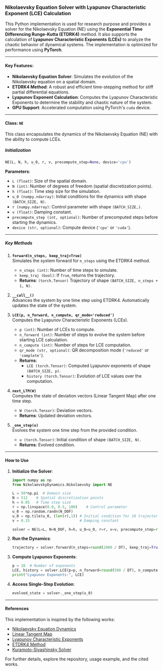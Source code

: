 ### Nikolaevsky Equation Solver with Lyapunov Characteristic Exponent (LCE) Calculation

This Python implementation is used for research purpose and provides a solver for the Nikolaevsky Equation (NE) using the **Exponential Time Differencing Runge-Kutta (ETDRK4)** method. It also supports the calculation of **Lyapunov Characteristic Exponents (LCEs)** to analyze the chaotic behavior of dynamical systems. The implementation is optimized for performance using **PyTorch**.

---

#### Key Features:
- **Nikolaevsky Equation Solver**: Simulates the evolution of the Nikolaevsky equation on a spatial domain.
- **ETDRK4 Method**: A robust and efficient time-stepping method for stiff partial differential equations.
- **Lyapunov Exponent Calculation**: Computes the Lyapunov Characteristic Exponents to determine the stability and chaotic nature of the system.
- **GPU Support**: Accelerated computation using PyTorch's `cuda` device.

---

#### Class: `NE`
This class encapsulates the dynamics of the Nikolaevsky Equation (NE) with the ability to compute LCEs. 

##### **Initialization**
```python
NE(L, N, h, u_0, r, v, precompute_step=None, device='cpu')
```
**Parameters**:
- `L (float)`: Size of the spatial domain.
- `N (int)`: Number of degrees of freedom (spatial discretization points).
- `h (float)`: Time step size for the simulation.
- `u_0 (numpy.ndarray)`: Initial conditions for the dynamics with shape `(BATCH_SIZE, N)`.
- `r (numpy.ndarray)`: Control parameter with shape `(BATCH_SIZE,)`.
- `v (float)`: Damping constant.
- `precompute_step (int, optional)`: Number of precomputed steps before starting the dynamics.
- `device (str, optional)`: Compute device (`'cpu'` or `'cuda'`).

---

##### **Key Methods**
1. **`forward(n_steps, keep_traj=True)`**  
   Simulates the system forward for `n_steps` using the ETDRK4 method.
   - `n_steps (int)`: Number of time steps to simulate.
   - `keep_traj (bool)`: If `True`, returns the trajectory.
   - **Returns**: `(torch.Tensor)` Trajectory of shape `(BATCH_SIZE, n_steps + 1, N)`.

2. **`__call__()`**  
   Advances the system by one time step using ETDRK4. Automatically updates the state of the system.

3. **`LCE(p, n_forward, n_compute, qr_mode='reduced')`**  
   Computes the Lyapunov Characteristic Exponents (LCEs).
   - `p (int)`: Number of LCEs to compute.
   - `n_forward (int)`: Number of steps to evolve the system before starting LCE calculation.
   - `n_compute (int)`: Number of steps for LCE computation.
   - `qr_mode (str, optional)`: QR decomposition mode (`'reduced'` or `'complete'`).
   - **Returns**:  
     - `LCE (torch.Tensor)`: Computed Lyapunov exponents of shape `(BATCH_SIZE, p)`.  
     - `history (torch.Tensor)`: Evolution of LCE values over the computation.

4. **`next_LTM(W)`**  
   Computes the state of deviation vectors (Linear Tangent Map) after one time step.
   - `W (torch.Tensor)`: Deviation vectors.
   - **Returns**: Updated deviation vectors.

5. **`_one_step(u)`**  
   Evolves the system one time step from the provided condition.
   - `u (torch.Tensor)`: Initial condition of shape `(BATCH_SIZE, N)`.
   - **Returns**: Evolved condition.

---

#### How to Use
1. **Initialize the Solver**:
   ```python
   import numpy as np
   from NikolaevskyDynamics.Nikolaevsky import NE
   
   L = 50*np.pi  # Domain size
   N = 512    # Spatial discretization points
   h = 0.05   # Time step size
   r = np.linspace(0.0, 0.5, 100)    # Control parameter
   u_0 = np.random.randn(N_DOF)
   u_0 = np.tile(u_0, (len(r),1)) # Initial condition for 10 trajectories
   v = 0.15                       # Damping constant

   solver = NE(L=L, N=N_DOF, h=h, u_0=u_0, r=r, v=v, precompute_step=round(1000 / DT), device='cuda')
   ```

2. **Run the Dynamics**:
   ```python
   trajectory = solver.forward(n_steps=round(2000 / DT), keep_traj=True)
   ```

3. **Compute Lyapunov Exponents**:
   ```python
   p = 10  # Number of exponents
   LCE, history = solver.LCE(p=p, n_forward=round(500 / DT), n_compute=round(1500 / DT))
   print("Lyapunov Exponents:", LCE)
   ```

4. **Access Single-Step Evolution**:
   ```python
   evolved_state = solver._one_step(u_0)
   ```

---

#### References
This implementation is inspired by the following works:
- [Nikolaevsky Equation Dynamics](https://arxiv.org/abs/1002.3490)
- [Linear Tangent Map](https://cns.gatech.edu/~predrag/papers/SCD07.pdf)
- [Lyapunov Characteristic Exponents](https://math.iisc.ac.in/~rangaraj/wp-content/uploads/2020/07/jiisc_lyap.pdf)
- [ETDRK4 Method](https://www.sciencedirect.com/science/article/abs/pii/S0021999102969950)
- [Kuramoto-Sivashinsky Solver](https://github.com/ThomasSavary08/Kuramoto-Sivashinsky-ETDRK4)

For further details, explore the repository, usage example, and the cited works.
